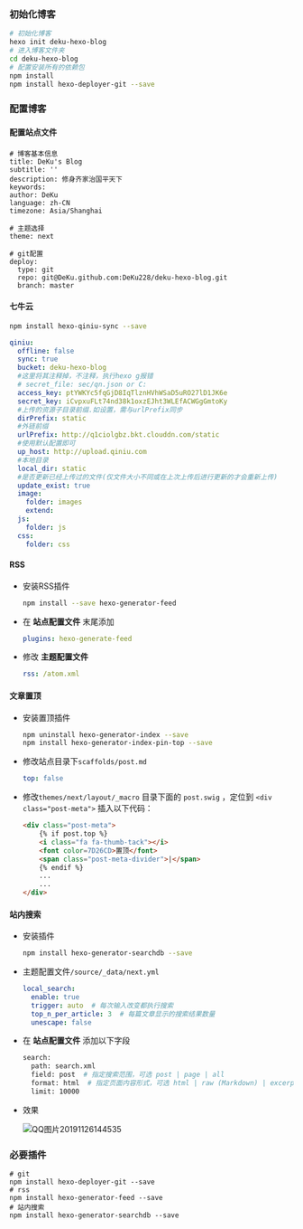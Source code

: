 ### 初始化博客

```bash
# 初始化博客
hexo init deku-hexo-blog
# 进入博客文件夹
cd deku-hexo-blog
# 配置安装所有的依赖包
npm install
npm install hexo-deployer-git --save
```

### 配置博客

#### 配置站点文件

```YML
# 博客基本信息
title: DeKu's Blog
subtitle: ''
description: 修身齐家治国平天下
keywords:
author: DeKu
language: zh-CN
timezone: Asia/Shanghai

# 主题选择
theme: next

# git配置
deploy:
  type: git
  repo: git@DeKu.github.com:DeKu228/deku-hexo-blog.git
  branch: master
```

#### 七牛云

```bash
npm install hexo-qiniu-sync --save
```

```yml
qiniu:
  offline: false
  sync: true
  bucket: deku-hexo-blog
  #这里将其注释掉，不注释，执行hexo g报错
  # secret_file: sec/qn.json or C:
  access_key: ptYWKYc5fqGjD8IqTlznHVhWSaD5uRO27lD1JK6e
  secret_key: iCvpxuFLt74nd38k1oxzEJht3WLEfACWGgGmtoKy
  #上传的资源子目录前缀.如设置，需与urlPrefix同步
  dirPrefix: static
  #外链前缀
  urlPrefix: http://q1ciolgbz.bkt.clouddn.com/static
  #使用默认配置即可
  up_host: http://upload.qiniu.com
  #本地目录
  local_dir: static
  #是否更新已经上传过的文件(仅文件大小不同或在上次上传后进行更新的才会重新上传)
  update_exist: true
  image:
    folder: images
    extend:
  js:
    folder: js
  css:
    folder: css
```

#### RSS

- 安装RSS插件

  ```bash
  npm install --save hexo-generator-feed
  ```

- 在 **站点配置文件** 末尾添加

  ```yml
  plugins: hexo-generate-feed
  ```

- 修改 **主题配置文件**

  ```yaml
  rss: /atom.xml
  ```

#### 文章置顶

- 安装置顶插件

  ```bash
  npm uninstall hexo-generator-index --save
  npm install hexo-generator-index-pin-top --save
  ```

- 修改站点目录下`scaffolds/post.md`

  ```yaml
  top: false
  ```

- 修改`themes/next/layout/_macro` 目录下面的 `post.swig` ，定位到 `<div class="post-meta">` 插入以下代码：

  ```html
  <div class="post-meta">
      {% if post.top %}
      <i class="fa fa-thumb-tack"></i>
      <font color=7D26CD>置顶</font>
      <span class="post-meta-divider">|</span>
      {% endif %}
      ...
      ...
  </div>
  ```

#### 站内搜索

- 安装插件

  ```bash
  npm install hexo-generator-searchdb --save
  ```

- 主题配置文件`/source/_data/next.yml`

  ```yaml
  local_search:
    enable: true
    trigger: auto  # 每次输入改变都执行搜索
    top_n_per_article: 3  # 每篇文章显示的搜索结果数量
    unescape: false
  ```

- 在 **站点配置文件** 添加以下字段

  ```bash
  search:
    path: search.xml
    field: post  # 指定搜索范围，可选 post | page | all
    format: html  # 指定页面内容形式，可选 html | raw (Markdown) | excerpt | more
    limit: 10000
  ```

- 效果

  ![QQ图片20191126144535](G:\WorkSpace\DeKu\deku-hexo-blog\static\images\QQ图片20191126144535.png)



### 必要插件

```
# git
npm install hexo-deployer-git --save
# rss
npm install hexo-generator-feed --save
# 站内搜索
npm install hexo-generator-searchdb --save

```

